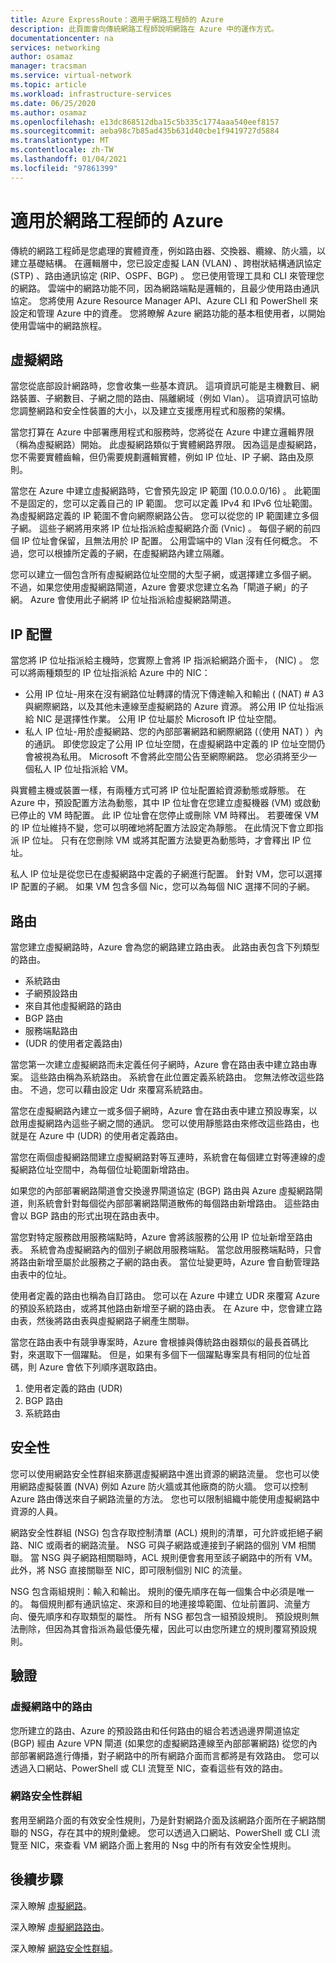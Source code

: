 ```yaml
---
title: Azure ExpressRoute：適用于網路工程師的 Azure
description: 此頁面會向傳統網路工程師說明網路在 Azure 中的運作方式。
documentationcenter: na
services: networking
author: osamaz
manager: tracsman
ms.service: virtual-network
ms.topic: article
ms.workload: infrastructure-services
ms.date: 06/25/2020
ms.author: osamaz
ms.openlocfilehash: e13dc868512dba15c5b335c1774aaa540eef8157
ms.sourcegitcommit: aeba98c7b85ad435b631d40cbe1f9419727d5884
ms.translationtype: MT
ms.contentlocale: zh-TW
ms.lasthandoff: 01/04/2021
ms.locfileid: "97861399"
---
```

# <a name="azure-for-network-engineers"></a>適用於網路工程師的 Azure
傳統的網路工程師是您處理的實體資產，例如路由器、交換器、纜線、防火牆，以建立基礎結構。 在邏輯層中，您已設定虛擬 LAN (VLAN) 、跨樹狀結構通訊協定 (STP) 、路由通訊協定 (RIP、OSPF、BGP) 。 您已使用管理工具和 CLI 來管理您的網路。 雲端中的網路功能不同，因為網路端點是邏輯的，且最少使用路由通訊協定。 您將使用 Azure Resource Manager API、Azure CLI 和 PowerShell 來設定和管理 Azure 中的資產。 您將瞭解 Azure 網路功能的基本租使用者，以開始使用雲端中的網路旅程。 
## <a name="virtual-network"></a>虛擬網路
當您從底部設計網路時，您會收集一些基本資訊。 這項資訊可能是主機數目、網路裝置、子網數目、子網之間的路由、隔離網域（例如 Vlan）。 這項資訊可協助您調整網路和安全性裝置的大小，以及建立支援應用程式和服務的架構。

當您打算在 Azure 中部署應用程式和服務時，您將從在 Azure 中建立邏輯界限（稱為虛擬網路）開始。 此虛擬網路類似于實體網路界限。 因為這是虛擬網路，您不需要實體齒輪，但仍需要規劃邏輯實體，例如 IP 位址、IP 子網、路由及原則。

當您在 Azure 中建立虛擬網路時，它會預先設定 IP 範圍 (10.0.0.0/16) 。 此範圍不是固定的，您可以定義自己的 IP 範圍。 您可以定義 IPv4 和 IPv6 位址範圍。 為虛擬網路定義的 IP 範圍不會向網際網路公告。 您可以從您的 IP 範圍建立多個子網。 這些子網將用來將 IP 位址指派給虛擬網路介面 (Vnic) 。 每個子網的前四個 IP 位址會保留，且無法用於 IP 配置。 公用雲端中的 Vlan 沒有任何概念。 不過，您可以根據所定義的子網，在虛擬網路內建立隔離。

您可以建立一個包含所有虛擬網路位址空間的大型子網，或選擇建立多個子網。 不過，如果您使用虛擬網路閘道，Azure 會要求您建立名為「閘道子網」的子網。 Azure 會使用此子網將 IP 位址指派給虛擬網路閘道。 

## <a name="ip-allocation"></a>IP 配置

當您將 IP 位址指派給主機時，您實際上會將 IP 指派給網路介面卡， (NIC) 。 您可以將兩種類型的 IP 位址指派給 Azure 中的 NIC：

- 公用 IP 位址-用來在沒有網路位址轉譯的情況下傳達輸入和輸出 ( (NAT) # A3 與網際網路，以及其他未連線至虛擬網路的 Azure 資源。 將公用 IP 位址指派給 NIC 是選擇性作業。 公用 IP 位址屬於 Microsoft IP 位址空間。
- 私人 IP 位址-用於虛擬網路、您的內部部署網路和網際網路 (（使用 NAT) ）內的通訊。 即使您設定了公用 IP 位址空間，在虛擬網路中定義的 IP 位址空間仍會被視為私用。 Microsoft 不會將此空間公告至網際網路。 您必須將至少一個私人 IP 位址指派給 VM。

與實體主機或裝置一樣，有兩種方式可將 IP 位址配置給資源動態或靜態。 在 Azure 中，預設配置方法為動態，其中 IP 位址會在您建立虛擬機器 (VM) 或啟動已停止的 VM 時配置。 此 IP 位址會在您停止或刪除 VM 時釋出。 若要確保 VM 的 IP 位址維持不變，您可以明確地將配置方法設定為靜態。 在此情況下會立即指派 IP 位址。 只有在您刪除 VM 或將其配置方法變更為動態時，才會釋出 IP 位址。 

私人 IP 位址是從您已在虛擬網路中定義的子網進行配置。 針對 VM，您可以選擇 IP 配置的子網。 如果 VM 包含多個 Nic，您可以為每個 NIC 選擇不同的子網。

## <a name="routing"></a>路由
當您建立虛擬網路時，Azure 會為您的網路建立路由表。 此路由表包含下列類型的路由。
- 系統路由
- 子網預設路由
- 來自其他虛擬網路的路由
- BGP 路由
- 服務端點路由
-  (UDR 的使用者定義路由) 

當您第一次建立虛擬網路而未定義任何子網時，Azure 會在路由表中建立路由專案。 這些路由稱為系統路由。 系統會在此位置定義系統路由。 您無法修改這些路由。 不過，您可以藉由設定 Udr 來覆寫系統路由。

當您在虛擬網路內建立一或多個子網時，Azure 會在路由表中建立預設專案，以啟用虛擬網路內這些子網之間的通訊。 您可以使用靜態路由來修改這些路由，也就是在 Azure 中 (UDR) 的使用者定義路由。

當您在兩個虛擬網路間建立虛擬網路對等互連時，系統會在每個建立對等連線的虛擬網路位址空間中，為每個位址範圍新增路由。

如果您的內部部署網路閘道會交換邊界閘道協定 (BGP) 路由與 Azure 虛擬網路閘道，則系統會針對每個從內部部署網路閘道散佈的每個路由新增路由。 這些路由會以 BGP 路由的形式出現在路由表中。

當您對特定服務啟用服務端點時，Azure 會將該服務的公用 IP 位址新增至路由表。 系統會為虛擬網路內的個別子網啟用服務端點。 當您啟用服務端點時，只會將路由新增至屬於此服務之子網的路由表。 當位址變更時，Azure 會自動管理路由表中的位址。

使用者定義的路由也稱為自訂路由。 您可以在 Azure 中建立 UDR 來覆寫 Azure 的預設系統路由，或將其他路由新增至子網的路由表。 在 Azure 中，您會建立路由表，然後將路由表與虛擬網路子網產生關聯。

當您在路由表中有競爭專案時，Azure 會根據與傳統路由器類似的最長首碼比對，來選取下一個躍點。 但是，如果有多個下一個躍點專案具有相同的位址首碼，則 Azure 會依下列順序選取路由。
1. 使用者定義的路由 (UDR) 
1. BGP 路由
1. 系統路由

## <a name="security"></a>安全性

您可以使用網路安全性群組來篩選虛擬網路中進出資源的網路流量。 您也可以使用網路虛擬裝置 (NVA) 例如 Azure 防火牆或其他廠商的防火牆。 您可以控制 Azure 路由傳送來自子網路流量的方法。 您也可以限制組織中能使用虛擬網路中資源的人員。

網路安全性群組 (NSG) 包含存取控制清單 (ACL) 規則的清單，可允許或拒絕子網路、NIC 或兩者的網路流量。 NSG 可與子網路或連接到子網路的個別 VM 相關聯。 當 NSG 與子網路相關聯時，ACL 規則便會套用至該子網路中的所有 VM。 此外，將 NSG 直接關聯至 NIC，即可限制個別 NIC 的流量。

NSG 包含兩組規則：輸入和輸出。 規則的優先順序在每一個集合中必須是唯一的。 每個規則都有通訊協定、來源和目的地連接埠範圍、位址前置詞、流量方向、優先順序和存取類型的屬性。 所有 NSG 都包含一組預設規則。 預設規則無法刪除，但因為其會指派為最低優先權，因此可以由您所建立的規則覆寫預設規則。

## <a name="verification"></a>驗證
### <a name="routes-in-virtual-network"></a>虛擬網路中的路由
您所建立的路由、Azure 的預設路由和任何路由的組合若透過邊界閘道協定 (BGP) 經由 Azure VPN 閘道 (如果您的虛擬網路連線至內部部署網路) 從您的內部部署網路進行傳播，對子網路中的所有網路介面而言都將是有效路由。 您可以透過入口網站、PowerShell 或 CLI 流覽至 NIC，查看這些有效的路由。
### <a name="network-security-groups"></a>網路安全性群組
套用至網路介面的有效安全性規則，乃是針對網路介面及該網路介面所在子網路關聯的 NSG，存在其中的規則彙總。 您可以透過入口網站、PowerShell 或 CLI 流覽至 NIC，來查看 VM 網路介面上套用的 Nsg 中的所有有效安全性規則。

## <a name="next-steps"></a>後續步驟

深入瞭解 [虛擬網路][VNet]。

深入瞭解 [虛擬網路路由][vnet-routing]。

深入瞭解 [網路安全性群組][network-security]。

<!--Link References-->
[VNet]: https://docs.microsoft.com/azure/virtual-network/tutorial-connect-virtual-networks-portal
[vnet-routing]: https://docs.microsoft.com/azure/virtual-network/virtual-networks-udr-overview
[network-security]: https://docs.microsoft.com/azure/virtual-network/security-overview

